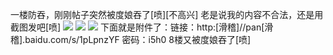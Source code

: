 一楼防吞，刚刚帖子突然被度娘吞了[喷][不高兴]
老是说我的内容不合法，还是用截图发吧[喷]
![](https://wvbarchive.s3-ap-northeast-1.amazonaws.com/4895254339/dde29afbaf51f3de6b1a8f609deef01f3b29797b.jpg)
![](https://wvbarchive.s3-ap-northeast-1.amazonaws.com/4895254339/f6093567d016092487d5941fdd0735fae7cd3432.jpg)
![](https://wvbarchive.s3-ap-northeast-1.amazonaws.com/4895254339/0253be32c895d14394b3d2277af0820258af07e5.jpg)
下面就是附件了：链接：http:[滑稽]//pan[滑稽].baidu.com/s/1pLpnzYF 密码：i5h0
8楼又被度娘吞了[喷]
